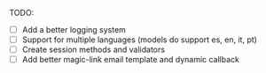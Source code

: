 TODO:

- [ ] Add a better logging system
- [ ] Support for multiple languages (models do support es, en, it, pt)
- [ ] Create session methods and validators
- [ ] Add better magic-link email template and dynamic callback